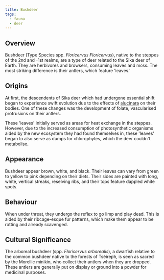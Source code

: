 ```yaml
---
title: Bushdeer
tags:
  - fauna
  - deer
---
```

## Overview
Bushdeer (Type Species spp. *Floricervus Floricervus*), native to the steppes of the 2nd and -1st realms, are a type of deer related to the Sika deer of Earth. They are herbivores and browsers, consuming leaves and moss. The most striking difference is their antlers, which feature 'leaves.'
## Origins
At first, the descendents of Sika deer which had undergone essential shift began to experience swift evolution due to the effects of [alucinara](deities/alucinara.md) on their bodies. One of these changes was the development of folate, vascularised protrusions on their antlers.

These 'leaves' initially served as areas for heat exchange in the steppes. However, due to the increased consumption of photosynthetic organisms aided by the new ecosystem they had found themselves in, these 'leaves' began to also serve as dumps for chlorophytes, which the deer couldn't metabolise.
## Appearance
Bushdeer appear brown, white, and black. Their leaves can vary from green to yellow to pink depending on their diets. Their sides are painted with long, white, vertical streaks, reselving ribs, and their tops feature dappled white spots.
## Behaviour
When under threat, they undergo the reflex to go limp and play dead. This is aided by their ribcage-esque fur patterns, which make them appear to be rotting and already scavenged.
## Cultural Significance
The arboreal bushdeer (spp. *Floricervus arborealis*), a dwarfish relative to the common bushdeer native to the forests of Tséireph, is seen as sacred by the Morellic minikin, who collect their antlers when they are dropped. These antlers are generally put on display or ground into a powder for medicinal purposes.